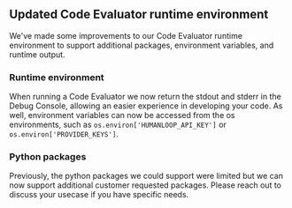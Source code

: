 ## Updated Code Evaluator runtime environment

We've made some improvements to our Code Evaluator runtime environment to support additional packages, environment variables, and runtime output.

### Runtime environment

When running a Code Evaluator we now return the stdout and stderr in the Debug Console, allowing an easier experience in developing your code. As well, environment variables can now be accessed from the os environments, such as `os.environ['HUMANLOOP_API_KEY']` or `os.environ['PROVIDER_KEYS']`.

### Python packages

Previously, the python packages we could support were limited but we can now support additional customer requested packages. Please reach out to discuss your usecase if you have specific needs.
